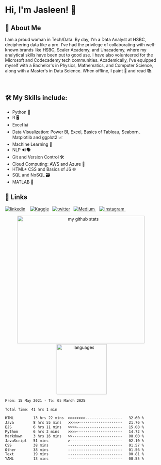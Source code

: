 
# Hi, I'm Jasleen! 👋

  
## 🚀 About Me
I am a proud woman in Tech/Data. By day, I'm a Data Analyst at HSBC, deciphering data like a pro. I've had the privilege of collaborating with well-known brands like HSBC, Scaler Academy, and Unacademy, where my analytical skills have been put to good use. I have also volunteered for the Microsoft and Codecademy tech communities. Academically, I've equipped myself with a Bachelor's in Physics, Mathematics, and Computer Science, along with a Master's in Data Science. When offline, I paint 🎨 and read 📚. 

<br>

<!--I am currently looking for new roles as a:
- Data Scientist
- Data Analyst
- Business Analyst 
- Data Engineer 
- Product Analyst-->

  
## 🛠 My Skills include:
- Python 🐍
- R 🖥️
- Excel 📊
- Data Visualization: Power BI, Excel, Basics of Tableau, Seaborn, Matplotlib and ggplot2 📈
- Machine Learning 🤖
- NLP 🔊🗣️
- Git and Version Control 🛠️
- Cloud Computing: AWS and Azure 💭
- HTML+ CSS and Basics of JS 🌐
- SQL and NoSQL 🗃️
- MATLAB 🧮

  
## 🔗 Links

[![linkedin](https://img.shields.io/badge/linkedin-0A66C2?style=for-the-badge&logo=linkedin&logoColor=white)](https://www.linkedin.com/in/jasleensondhi/) &nbsp;&nbsp;
[![Kaggle](https://img.shields.io/badge/Kaggle-035a7d?style=for-the-badge&logo=kaggle&logoColor=white)](https://www.kaggle.com/jasleensondhi)&nbsp;&nbsp;
[![twitter](https://img.shields.io/badge/twitter-1DA1F2?style=for-the-badge&logo=twitter&logoColor=white)](https://twitter.com/jasleen101010)&nbsp;&nbsp;
<a href="https://medium.com/@jasleen101010">
  <img alt="Medium"  src="https://img.shields.io/badge/Medium-12100E?style=for-the-badge&logo=medium&logoColor=white" />
</a> &nbsp;&nbsp; 
<a href="https://www.instagram.com/jasleen101010/">
  <img alt="Instagram" src="https://img.shields.io/badge/Instagram-E4405F?style=for-the-badge&logo=instagram&logoColor=white" />
</a> &nbsp;&nbsp;

<!---<a href="mailto:jasleensondhi@gmail.com">
  <img alt="Mail" src="https://img.shields.io/badge/Gmail-D14836?style=for-the-badge&logo=gmail&logoColor=white" />
</a> &nbsp;&nbsp;--->


<p align="center">
<img src="https://github-readme-stats.vercel.app/api?username=jasleen101010&show_icons=true&theme=radical&count_private=true" alt="my github stats" width="420"/>&nbsp; <img src="https://github-readme-stats.vercel.app/api/top-langs/?username=jasleen101010&langs_count=4&layout=compact&theme=radical&count_private=true" alt="languages" height="165">
<!--<img width="44%" src="https://github-readme-streak-stats.herokuapp.com/?user=jasleen101010&theme=radical&cache_seconds=30&hide_border=true"/>

  <img src="https://github-profile-summary-cards.vercel.app/api/cards/profile-details?username=jasleen101010&theme=radical"  />
</p>

<!--START_SECTION:waka-->

```txt
From: 15 May 2021 - To: 05 March 2025

Total Time: 41 hrs 1 min

HTML         13 hrs 22 mins  >>>>>>>>-----------------   32.60 %
Java         8 hrs 55 mins   >>>>>--------------------   21.76 %
EJS          6 hrs 11 mins   >>>>---------------------   15.08 %
Python       6 hrs 2 mins    >>>>---------------------   14.72 %
Markdown     3 hrs 16 mins   >>-----------------------   08.00 %
JavaScript   51 mins         >------------------------   02.10 %
CSS          38 mins         -------------------------   01.57 %
Other        38 mins         -------------------------   01.56 %
Text         19 mins         -------------------------   00.81 %
YAML         13 mins         -------------------------   00.55 %
```

<!--END_SECTION:waka-->

